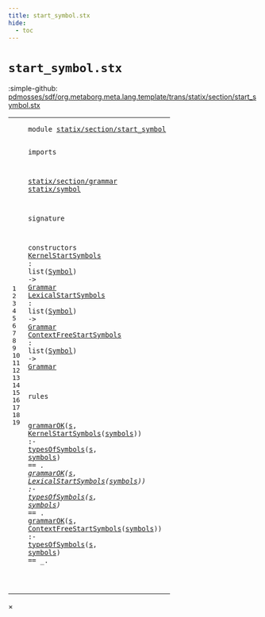 ```yaml
---
title: start_symbol.stx
hide:
  - toc
---
```


# `start_symbol.stx`

:simple-github: [pdmosses/sdf/org.metaborg.meta.lang.template/trans/statix/section/start_symbol.stx]

[pdmosses/sdf/org.metaborg.meta.lang.template/trans/statix/section/start_symbol.stx]: https://github.com/pdmosses/sdf/blob/master/org.metaborg.meta.lang.template/trans/statix/section/start_symbol.stx "The source file on GitHub"

<div class="stx"><table class="highlighttable"><tbody><tr><td class="linenos"><div class="linenodiv"><pre><span></span>1
2
3
4
5
6
7
8
9
10
11
12
13
14
15
16
17
18
19
</pre></div></td>
<td class="code"><pre><code><span class="keyword">module</span> <a href="../../main.stx/#statix/section/start_symbol_11_2" id="statix/section/start_symbol_0_7" title="Referenced at ../../main.stx line 12"><span class="token sort_Id">statix/section/start_symbol</span></a>

<span class="keyword">imports</span>

  <a href="../grammar.stx/#statix/section/grammar_0_7" id="statix/section/grammar_4_2" title="Defined at ../grammar.stx line 1"><span class="token sort_Id">statix/section/grammar</span></a>
  <a href="../../symbol.stx/#statix/symbol_0_7" id="statix/symbol_5_2" title="Defined at ../../symbol.stx line 1"><span class="token sort_Id">statix/symbol</span></a>

<span class="keyword">signature</span>

  <span class="keyword">constructors</span>
    <span class="cons_OpDecl"><a href="#KernelStartSymbols_16_15" id="KernelStartSymbols_10_4" title="Referenced at line 17"><span class="token sort_Id">KernelStartSymbols</span></a>      <span class="operator">:</span> <span class="keyword">list</span><span class="operator">(</span><span class="cons_SimpleSort"><a href="../../symbol.stx/#Symbol_10_8" id="Symbol_10_35" title="Defined at ../../symbol.stx line 11"><span class="token sort_Id">Symbol</span></a></span><span class="operator">)</span> <span class="operator">-&gt;</span> <span class="cons_SimpleSort"><a href="../grammar.stx/#Grammar_8_8" id="Grammar_10_46" title="Defined at ../grammar.stx line 9"><span class="token sort_Id">Grammar</span></a></span></span>
    <span class="cons_OpDecl"><a href="#LexicalStartSymbols_17_15" id="LexicalStartSymbols_11_4" title="Referenced at line 18"><span class="token sort_Id">LexicalStartSymbols</span></a>     <span class="operator">:</span> <span class="keyword">list</span><span class="operator">(</span><span class="cons_SimpleSort"><a href="../../symbol.stx/#Symbol_10_8" id="Symbol_11_35" title="Defined at ../../symbol.stx line 11"><span class="token sort_Id">Symbol</span></a></span><span class="operator">)</span> <span class="operator">-&gt;</span> <span class="cons_SimpleSort"><a href="../grammar.stx/#Grammar_8_8" id="Grammar_11_46" title="Defined at ../grammar.stx line 9"><span class="token sort_Id">Grammar</span></a></span></span>
    <span class="cons_OpDecl"><a href="#ContextFreeStartSymbols_18_15" id="ContextFreeStartSymbols_12_4" title="Referenced at line 19"><span class="token sort_Id">ContextFreeStartSymbols</span></a> <span class="operator">:</span> <span class="keyword">list</span><span class="operator">(</span><span class="cons_SimpleSort"><a href="../../symbol.stx/#Symbol_10_8" id="Symbol_12_35" title="Defined at ../../symbol.stx line 11"><span class="token sort_Id">Symbol</span></a></span><span class="operator">)</span> <span class="operator">-&gt;</span> <span class="cons_SimpleSort"><a href="../grammar.stx/#Grammar_8_8" id="Grammar_12_46" title="Defined at ../grammar.stx line 9"><span class="token sort_Id">Grammar</span></a></span></span>

<span class="keyword">rules</span>

  <a href="../grammar.stx/#grammarOK_15_2" id="grammarOK_16_2" title="Defined at ../grammar.stx line 16"><span class="token sort_Id">grammarOK</span></a><span class="operator">(</span><span class="cons_Var"><a href="#s_16_67" id="s_16_12" title="Referenced at line 17"><span class="token sort_Id">s</span></a></span><span class="operator">,</span> <span class="cons_Op"><a href="#KernelStartSymbols_10_4" id="KernelStartSymbols_16_15" title="Defined at line 11"><span class="token sort_Id">KernelStartSymbols</span></a><span class="operator">(</span><span class="cons_Var"><a href="#symbols_16_70" id="symbols_16_34" title="Referenced at line 17"><span class="token sort_Id">symbols</span></a></span>)</span><span class="operator">)</span>      <span class="operator">:-</span> <a href="../../symbol.stx/#typesOfSymbols_76_2" id="typesOfSymbols_16_52" title="Defined at ../../symbol.stx line 77"><span class="token sort_Id">typesOfSymbols</span></a><span class="operator">(</span><span class="cons_Var"><a href="#s_16_12" id="s_16_67" title="Defined at line 17"><span class="token sort_Id">s</span></a></span><span class="operator">,</span> <span class="cons_Var"><a href="#symbols_16_34" id="symbols_16_70" title="Defined at line 17"><span class="token sort_Id">symbols</span></a></span><span class="operator">)</span> <span class="operator">==</span> <span class="operator">_.</span>
  <a href="../grammar.stx/#grammarOK_15_2" id="grammarOK_17_2" title="Defined at ../grammar.stx line 16"><span class="token sort_Id">grammarOK</span></a><span class="operator">(</span><span class="cons_Var"><a href="#s_17_67" id="s_17_12" title="Referenced at line 18"><span class="token sort_Id">s</span></a></span><span class="operator">,</span> <span class="cons_Op"><a href="#LexicalStartSymbols_11_4" id="LexicalStartSymbols_17_15" title="Defined at line 12"><span class="token sort_Id">LexicalStartSymbols</span></a><span class="operator">(</span><span class="cons_Var"><a href="#symbols_17_70" id="symbols_17_35" title="Referenced at line 18"><span class="token sort_Id">symbols</span></a></span>)</span><span class="operator">)</span>     <span class="operator">:-</span> <a href="../../symbol.stx/#typesOfSymbols_76_2" id="typesOfSymbols_17_52" title="Defined at ../../symbol.stx line 77"><span class="token sort_Id">typesOfSymbols</span></a><span class="operator">(</span><span class="cons_Var"><a href="#s_17_12" id="s_17_67" title="Defined at line 18"><span class="token sort_Id">s</span></a></span><span class="operator">,</span> <span class="cons_Var"><a href="#symbols_17_35" id="symbols_17_70" title="Defined at line 18"><span class="token sort_Id">symbols</span></a></span><span class="operator">)</span> <span class="operator">==</span> <span class="operator">_.</span>
  <a href="../grammar.stx/#grammarOK_15_2" id="grammarOK_18_2" title="Defined at ../grammar.stx line 16"><span class="token sort_Id">grammarOK</span></a><span class="operator">(</span><span class="cons_Var"><a href="#s_18_67" id="s_18_12" title="Referenced at line 19"><span class="token sort_Id">s</span></a></span><span class="operator">,</span> <span class="cons_Op"><a href="#ContextFreeStartSymbols_12_4" id="ContextFreeStartSymbols_18_15" title="Defined at line 13"><span class="token sort_Id">ContextFreeStartSymbols</span></a><span class="operator">(</span><span class="cons_Var"><a href="#symbols_18_70" id="symbols_18_39" title="Referenced at line 19"><span class="token sort_Id">symbols</span></a></span>)</span><span class="operator">)</span> <span class="operator">:-</span> <a href="../../symbol.stx/#typesOfSymbols_76_2" id="typesOfSymbols_18_52" title="Defined at ../../symbol.stx line 77"><span class="token sort_Id">typesOfSymbols</span></a><span class="operator">(</span><span class="cons_Var"><a href="#s_18_12" id="s_18_67" title="Defined at line 19"><span class="token sort_Id">s</span></a></span><span class="operator">,</span> <span class="cons_Var"><a href="#symbols_18_39" id="symbols_18_70" title="Defined at line 19"><span class="token sort_Id">symbols</span></a></span><span class="operator">)</span> <span class="operator">==</span> <span class="operator">_.</span>

</code></pre></td></tr></tbody></table></div>

<div id="modal">
  <div id="modal-content">
    <span id="modal-close">&times;</span>
    <h2 id="modal-h2"></h2>
    <p  id="modal-p"></p>
    <ul id="modal-ul"></ul>
  </div>
</div>
